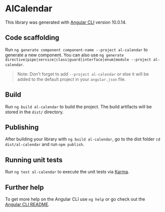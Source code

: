 # AlCalendar

This library was generated with [Angular CLI](https://github.com/angular/angular-cli) version 10.0.14.

## Code scaffolding

Run `ng generate component component-name --project al-calendar` to generate a new component. You can also use `ng generate directive|pipe|service|class|guard|interface|enum|module --project al-calendar`.
> Note: Don't forget to add `--project al-calendar` or else it will be added to the default project in your `angular.json` file. 

## Build

Run `ng build al-calendar` to build the project. The build artifacts will be stored in the `dist/` directory.

## Publishing

After building your library with `ng build al-calendar`, go to the dist folder `cd dist/al-calendar` and run `npm publish`.

## Running unit tests

Run `ng test al-calendar` to execute the unit tests via [Karma](https://karma-runner.github.io).

## Further help

To get more help on the Angular CLI use `ng help` or go check out the [Angular CLI README](https://github.com/angular/angular-cli/blob/master/README.md).
